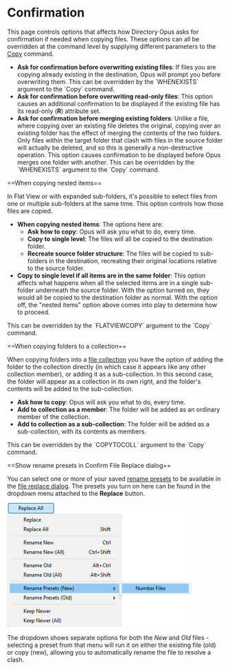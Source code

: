 # Confirmation

This page controls options that affects how Directory Opus asks for confirmation if needed when copying files. These options can all be overridden at the command level by supplying different parameters to the [Copy](/Manual/reference/command_reference/internal_commands/copy.md) command.

- **Ask for confirmation before overwriting existing files**: If files you are copying already existing in the destination, Opus will prompt you before overwriting them. This can be overridden by the \`WHENEXISTS\` argument to the \`Copy\` command.
- **Ask for confirmation before overwriting read-only files**: This option causes an additional confirmation to be displayed if the existing file has its read-only (**R**) attribute set.
- **Ask for confirmation before merging existing folders**: Unlike a file, where copying over an existing file deletes the original, copying over an existing folder has the effect of merging the contents of the two folders. Only files within the target folder that clash with files in the source folder will actually be deleted, and so this is generally a non-destructive operation. This option causes confirmation to be displayed before Opus merges one folder with another. This can be overridden by the \`WHENEXISTS\` argument to the \`Copy\` command.

  
==When copying nested items==

In Flat View or with expanded sub-folders, it's possible to select files from one or multiple sub-folders at the same time. This option controls how those files are copied.

- **When copying nested items**: The options here are:
  - **Ask how to copy**: Opus will ask you what to do, every time.
  - **Copy to single level**: The files will all be copied to the destination folder.
  - **Recreate source folder structure**: The files will be copied to sub-folders in the destination, recreating their original locations relative to the source folder.
- **Copy to single level if all items are in the same folder**: This option affects what happens when all the selected items are in a single sub-folder underneath the source folder. With the option turned on, they would all be copied to the destination folder as normal. With the option off, the "nested items" option above comes into play to determine how to proceed.

This can be overridden by the \`FLATVIEWCOPY\` argument to the \`Copy\` command.

  
==When copying folders to a collection==

When copying folders into a [file collection](/Manual/basic_concepts/virtual_file_system/file_collections/RAEDME.md) you have the option of adding the folder to the collection directly (in which case it appears like any other collection member), or adding it as a sub-collection. In this second case, the folder will appear as a collection in its own right, and the folder's contents will be added to the sub-collection.

- **Ask how to copy**: Opus will ask you what to do, every time.
- **Add to collection as a member**: The folder will be added as an ordinary member of the collection.
- **Add to collection as a sub-collection**: The folder will be added as a sub-collection, with its contents as members.

This can be overridden by the \`COPYTOCOLL\` argument to the \`Copy\` command.

  
==Show rename presets in Confirm File Replace dialog==

You can select one or more of your saved [rename presets](/Manual/file_operations/renaming_files/advanced_rename/rename_presets.md) to be available in the [file replace dialog](/Manual/file_operations/copying_moving_and_deleting_files/the_confirm_file_replace_dialog.md). The presets you turn on here can be found in the dropdown menu attached to the **Replace** button.

![](/Manual/images/media/13/replace_rename.png)

The dropdown shows separate options for both the *New* and *Old* files - selecting a preset from that menu will run it on either the existing file (old) or copy (new), allowing you to automatically rename the file to resolve a clash.
